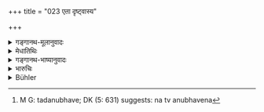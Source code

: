 +++
title = "023 एता दृष्ट्वास्य"

+++

<details><summary>गङ्गानथ-मूलानुवादः</summary>

Having recognised, in his own mind, the conditions of the Personality, due to Virtue and Vice, one should fix his heart upon Virtue.—(23)
</details>

<details><summary>मेधातिथिः</summary>

स्वल्पार्थो ऽयम् । **धर्मतो ऽधर्मत** इति नञः प्रश्लेषः, धर्माधर्मनिमित्तात् । **जीवस्य** क्षेत्रज्ञस्यात्मनः । **स्वेनैव चेतसा** शास्त्रप्रामान्यात् तदनुभवेत्[^७१] । कृत्स्नशास्त्रार्थफलोपसंहारः ॥ १२.२३ ॥


[^७१]:
     M G: tadanubhave; DK (5: 631) suggests: na tv anubhavena
</details>

<details><summary>गङ्गानथ-भाष्यानुवादः</summary>

There is very little in this verse.

In the phrase ‘*dharmatodharmataḥ*,’ an ‘*a*’ is to be taken as
understood (after the first ‘*dharmataḥ*’).

The conditions of the Conscious Entity, Soul, are due to Virtue and
Vice.

‘*In his own mind*’—through the help of the scriptures. This verse sums
up the contents of the entire ordinances.—
</details>

<details><summary>भारुचिः</summary>

> **एतां दृष्ट्वास्य जीवस्य गतिं स्वेनैव चेतसा ।**

शास्त्रसंस्कृतेनेत्य् अर्थः ।

> **धर्मतो ऽधर्मतश् चैव धर्मे दद्यात् सदा मनः  ॥ १२.२३ ॥**

एतच् च प्रकरणं प्रायश्चित्त[शेषतय्]आ विज्ञेयम् । अथ वा कृत्स्नशास्त्रशेषतयैव विज्ञेयम् । यस्माद् अत्रेष्टानिष्टफलप्रदर्शनम् अधर्मपरिहाराय धर्मस्वीकरणाय चार्थात् संभवति ॥ १२.२३ ॥
</details>

<details><summary>Bühler</summary>

023	Let (man), having recognised even by means of his intellect these transitions of the individual soul (which depend) on merit and demerit, always fix his heart on (the acquisition of) merit.
</details>
